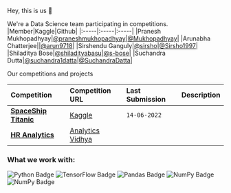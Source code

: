 Hey, this is us 👋

We're a Data Science team participating in competitions.
|Member|Kaggle|Github|
|:-----|:-----|:-----|
|Pranesh Mukhopadhyay|[@praneshmukhopadhyay](https://www.kaggle.com/praneshmukhopadhyay)|[@Mukhopadhyay](https://github.com/Mukhopadhyay)|
|Arunabha Chatterjee||[@arun9718](https://github.com/arun9718)|
|Sirshendu Ganguly|[@sirsho](https://www.kaggle.com/sirsho)|[@Sirsho1997](https://github.com/Sirsho1997)|
|Shiladitya Bose|[@shiladityabasu](https://www.kaggle.com/shiladityabasu)|[@s-bose](https://github.com/s-bose)|
|Suchandra Dutta|[@suchandra1datta](https://www.kaggle.com/suchandra1datta)|[@SuchandraDatta](https://github.com/SuchandraDatta)|

Our competitions and projects

|Competition|Competition URL|Last Submission|Description|
|:----------|:--------------|:--------------|:----------|
|**[SpaceShip Titanic](https://github.com/team-pass-ds/Spaceship-Titanic)**|[Kaggle](https://www.kaggle.com/c/spaceship-titanic)|`14-06-2022`||
|**[HR Analytics](https://github.com/team-pass-ds/HR-Analytics-Challenge)**|[Analytics Vidhya](https://datahack.analyticsvidhya.com/contest/wns-analytics-hackathon-2018-1/)|||


### What we work with: 
![Python Badge](https://img.shields.io/badge/-Python-306998?style=for-the-badge&labelColor=FFD43B&logo=python&logoColor=306998) 
![TensorFlow Badge](https://img.shields.io/badge/-TensorFlow-FFA800?style=for-the-badge&labelColor=white&logo=tensorflow&logoColor=FFA800)
![Pandas Badge](https://img.shields.io/badge/-Pandas-dd1286?style=for-the-badge&labelColor=white&logo=pandas&logoColor=160762)
![NumPy Badge](https://img.shields.io/badge/-Numpy-efc53b?style=for-the-badge&labelColor=306998&logo=numpy&logoColor=efc53b)
![NumPy Badge](https://img.shields.io/badge/-Scipy-0b53a4?style=for-the-badge&labelColor=white&logo=scipy&logoColor=04449c)

